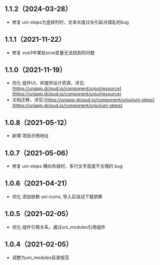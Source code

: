 ## 1.1.2（2024-03-28）
- 修复 uni-steps为竖排列时，文本长度过长引起点错乱的bug
## 1.1.1（2021-11-22）
- 修复 vue3中某些scss变量无法找到的问题
## 1.1.0（2021-11-19）
- 优化 组件UI，并提供设计资源，详见:[https://uniapp.dcloud.io/component/uniui/resource](https://uniapp.dcloud.io/component/uniui/resource)
- 文档迁移，详见:[https://uniapp.dcloud.io/component/uniui/uni-steps](https://uniapp.dcloud.io/component/uniui/uni-steps)
## 1.0.8（2021-05-12）
- 新增 项目示例地址
## 1.0.7（2021-05-06）
- 修复 uni-steps 横向布局时，多行文字高度不合理的 bug
## 1.0.6（2021-04-21）
- 优化 添加依赖 uni-icons, 导入后自动下载依赖
## 1.0.5（2021-02-05）
- 优化 组件引用关系，通过uni_modules引用组件

## 1.0.4（2021-02-05）
- 调整为uni_modules目录规范

